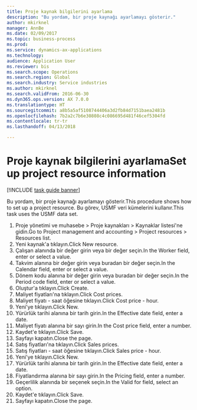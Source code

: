 ```yaml
--- 
title: Proje kaynak bilgilerini ayarlama
description: "Bu yordam, bir proje kaynağı ayarlamayı gösterir."
author: mkirknel
manager: AnnBe
ms.date: 02/09/2017
ms.topic: business-process
ms.prod: 
ms.service: dynamics-ax-applications
ms.technology: 
audience: Application User
ms.reviewer: bis
ms.search.scope: Operations
ms.search.region: Global
ms.search.industry: Service industries
ms.author: mkirknel
ms.search.validFrom: 2016-06-30
ms.dyn365.ops.version: AX 7.0.0
ms.translationtype: HT
ms.sourcegitcommit: a8b5a5af5108744406a3d2fb84d7151baea2481b
ms.openlocfilehash: 7b2a2c7b6e30808c4c086695d481f46cef5304fd
ms.contentlocale: tr-tr
ms.lasthandoff: 04/13/2018

---
```

# <a name="set-up-project-resource-information"></a><span data-ttu-id="c06b9-103">Proje kaynak bilgilerini ayarlama</span><span class="sxs-lookup"><span data-stu-id="c06b9-103">Set up project resource information</span></span>

[!INCLUDE [task guide banner](../../includes/task-guide-banner.md)]

<span data-ttu-id="c06b9-104">Bu yordam, bir proje kaynağı ayarlamayı gösterir.</span><span class="sxs-lookup"><span data-stu-id="c06b9-104">This procedure shows how to set up a project resource.</span></span> <span data-ttu-id="c06b9-105">Bu görev, USMF veri kümelerini kullanır.</span><span class="sxs-lookup"><span data-stu-id="c06b9-105">This task uses the USMF data set.</span></span>

1. <span data-ttu-id="c06b9-106">Proje yönetimi ve muhasebe > Proje kaynakları > Kaynaklar listesi'ne gidin.</span><span class="sxs-lookup"><span data-stu-id="c06b9-106">Go to Project management and accounting > Project resources > Resources list.</span></span>
2. <span data-ttu-id="c06b9-107">Yeni kaynak'a tıklayın.</span><span class="sxs-lookup"><span data-stu-id="c06b9-107">Click New resource.</span></span>
3. <span data-ttu-id="c06b9-108">Çalışan alanında bir değer girin veya bir değer seçin.</span><span class="sxs-lookup"><span data-stu-id="c06b9-108">In the Worker field, enter or select a value.</span></span>
4. <span data-ttu-id="c06b9-109">Takvim alanına bir değer girin veya buradan bir değer seçin.</span><span class="sxs-lookup"><span data-stu-id="c06b9-109">In the Calendar field, enter or select a value.</span></span>
5. <span data-ttu-id="c06b9-110">Dönem kodu alanına bir değer girin veya buradan bir değer seçin.</span><span class="sxs-lookup"><span data-stu-id="c06b9-110">In the Period code field, enter or select a value.</span></span>
6. <span data-ttu-id="c06b9-111">Oluştur'a tıklayın.</span><span class="sxs-lookup"><span data-stu-id="c06b9-111">Click Create.</span></span>
7. <span data-ttu-id="c06b9-112">Maliyet fiyatları'na tıklayın.</span><span class="sxs-lookup"><span data-stu-id="c06b9-112">Click Cost prices.</span></span>
8. <span data-ttu-id="c06b9-113">Maliyet fiyatı - saat öğesine tıklayın.</span><span class="sxs-lookup"><span data-stu-id="c06b9-113">Click Cost price - hour.</span></span>
9. <span data-ttu-id="c06b9-114">Yeni'ye tıklayın.</span><span class="sxs-lookup"><span data-stu-id="c06b9-114">Click New.</span></span>
10. <span data-ttu-id="c06b9-115">Yürürlük tarihi alanına bir tarih girin.</span><span class="sxs-lookup"><span data-stu-id="c06b9-115">In the Effective date field, enter a date.</span></span>
11. <span data-ttu-id="c06b9-116">Maliyet fiyatı alanına bir sayı girin.</span><span class="sxs-lookup"><span data-stu-id="c06b9-116">In the Cost price field, enter a number.</span></span>
12. <span data-ttu-id="c06b9-117">Kaydet'e tıklayın.</span><span class="sxs-lookup"><span data-stu-id="c06b9-117">Click Save.</span></span>
13. <span data-ttu-id="c06b9-118">Sayfayı kapatın.</span><span class="sxs-lookup"><span data-stu-id="c06b9-118">Close the page.</span></span>
14. <span data-ttu-id="c06b9-119">Satış fiyatları'na tıklayın.</span><span class="sxs-lookup"><span data-stu-id="c06b9-119">Click Sales prices.</span></span>
15. <span data-ttu-id="c06b9-120">Satış fiyatları - saat öğesine tıklayın.</span><span class="sxs-lookup"><span data-stu-id="c06b9-120">Click Sales price - hour.</span></span>
16. <span data-ttu-id="c06b9-121">Yeni'ye tıklayın.</span><span class="sxs-lookup"><span data-stu-id="c06b9-121">Click New.</span></span>
17. <span data-ttu-id="c06b9-122">Yürürlük tarihi alanına bir tarih girin.</span><span class="sxs-lookup"><span data-stu-id="c06b9-122">In the Effective date field, enter a date.</span></span>
18. <span data-ttu-id="c06b9-123">Fiyatlandırma alanına bir sayı girin.</span><span class="sxs-lookup"><span data-stu-id="c06b9-123">In the Pricing field, enter a number.</span></span>
19. <span data-ttu-id="c06b9-124">Geçerlilik alanında bir seçenek seçin.</span><span class="sxs-lookup"><span data-stu-id="c06b9-124">In the Valid for field, select an option.</span></span>
20. <span data-ttu-id="c06b9-125">Kaydet'e tıklayın.</span><span class="sxs-lookup"><span data-stu-id="c06b9-125">Click Save.</span></span>
21. <span data-ttu-id="c06b9-126">Sayfayı kapatın.</span><span class="sxs-lookup"><span data-stu-id="c06b9-126">Close the page.</span></span>


